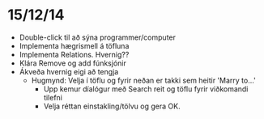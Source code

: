 # 15/12/14

* Double-click til að sýna programmer/computer
* Implementa hægrismell á töfluna
* Implementa Relations. Hvernig??
* Klára Remove og add fúnksjónir
* Ákveða hvernig eigi að tengja
	* Hugmynd: Velja í töflu og fyrir neðan er takki sem heitir 'Marry to...'
		* Upp kemur díalógur með Search reit og töflu fyrir viðkomandi tilefni 
		* Velja réttan einstakling/tölvu og gera OK.